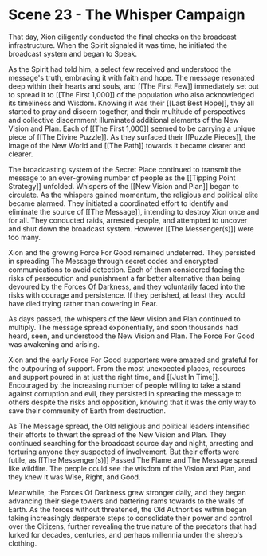 # Scene 23 - The Whisper Campaign

That day, Xion diligently conducted the final checks on the broadcast infrastructure. When the Spirit signaled it was time, he initiated the broadcast system and began to Speak. 

As the Spirit had told him, a select few received and understood the message's truth, embracing it with faith and hope. The message resonated deep within their hearts and souls, and [[The First Few]] immediately set out to spread it to [[The First 1,000]] of the population who also acknowledged its timeliness and Wisdom. Knowing it was their [[Last Best Hope]], they all started to pray and discern together, and their multitude of perspectives and collective discernment illuminated additional elements of the New Vision and Plan. Each of [[The First 1,000]] seemed to be carrying a unique piece of [[The Divine Puzzle]]. As they surfaced their [[Puzzle Pieces]], the Image of the New World and [[The Path]] towards it became clearer and clearer.  

The broadcasting system of the Secret Place continued to transmit the message to an ever-growing number of people as the [[Tipping Point Strategy]] unfolded. Whispers of the [[New Vision and Plan]] began to circulate. As the whispers gained momentum, the religious and political elite became alarmed. They initiated a coordinated effort to identify and eliminate the source of [[The Message]], intending to destroy Xion once and for all. They conducted raids, arrested people, and attempted to uncover and shut down the broadcast system. However [[The Messenger(s)]] were too many. 

Xion and the growing Force For Good remained undeterred. They persisted in spreading The Message through secret codes and encrypted communications to avoid detection. Each of them considered facing the risks of persecution and punishment a far better alternative than being devoured by the Forces Of Darkness, and they voluntarily faced into the risks with courage and persistence. If they perished, at least they would have died trying rather than cowering in Fear. 

As days passed, the whispers of the New Vision and Plan continued to multiply. The message spread exponentially, and soon thousands had heard, seen, and understood the New Vision and Plan. The Force For Good was awakening and arising.

Xion and the early Force For Good supporters were amazed and grateful for the outpouring of support. From the most unexpected places, resources and support poured in at just the right time, and [[Just In Time]]. Encouraged by the increasing number of people willing to take a stand against corruption and evil, they persisted in spreading the message to others despite the risks and opposition, knowing that it was the only way to save their community of Earth from destruction.

As The Message spread, the Old religious and political leaders intensified their efforts to thwart the spread of the New Vision and Plan.  They continued searching for the broadcast source day and night, arresting and torturing anyone they suspected of involvement. But their efforts were futile, as [[The Messenger(s)]] Passed The Flame and The Message spread like wildfire. The people could see the wisdom of the Vision and Plan, and they knew it was Wise, Right, and Good. 

Meanwhile, the Forces Of Darkness grew stronger daily, and they began advancing their siege towers and battering rams towards to the walls of Earth. As the forces without threatened, the Old Authorities within began taking increasingly desperate steps to consolidate their power and control over the Citizens, further revealing the true nature of the predators that had lurked for decades, centuries, and perhaps millennia under the sheep's clothing.  